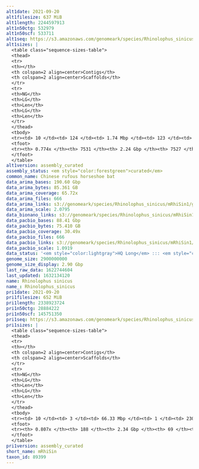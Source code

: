 ```yaml
---
alt1date: 2021-09-20
alt1filesize: 637 MiB
alt1length: 2244597913
alt1n50ctg: 532979
alt1n50scf: 533711
alt1seq: https://s3.amazonaws.com/genomeark/species/Rhinolophus_sinicus/mRhiSin1/assembly_curated/mRhiSin1.alt.cur.20210920.fasta.gz
alt1sizes: |
  <table class="sequence-sizes-table">
  <thead>
  <tr>
  <th></th>
  <th colspan=2 align=center>Contigs</th>
  <th colspan=2 align=center>Scaffolds</th>
  </tr>
  <tr>
  <th>NG</th>
  <th>LG</th>
  <th>Len</th>
  <th>LG</th>
  <th>Len</th>
  </tr>
  </thead>
  <tbody>
  <tr><td> 10 </td><td> 124 </td><td> 1.74 Mbp </td><td> 123 </td><td> 1.74 Mbp </td></tr>  <tr><td> 20 </td><td> 321 </td><td> 1.26 Mbp </td><td> 319 </td><td> 1.26 Mbp </td></tr>  <tr><td> 30 </td><td> 584 </td><td> 0.97 Mbp </td><td> 583 </td><td> 0.97 Mbp </td></tr>  <tr><td> 40 </td><td> 929 </td><td> 0.73 Mbp </td><td> 927 </td><td> 0.73 Mbp </td></tr>  <tr style="background-color:#cccccc;"><td> 50 </td><td> 1394 </td><td> 0.53 Mbp </td><td> 1391 </td><td> 0.53 Mbp </td></tr>  <tr><td> 60 </td><td> 2049 </td><td> 359.97 Kbp </td><td> 2046 </td><td> 360.26 Kbp </td></tr>  <tr><td> 70 </td><td> 3167 </td><td> 166.28 Kbp </td><td> 3163 </td><td> 166.28 Kbp </td></tr>  <tr><td> 80 </td><td> 0 </td><td>  </td><td> 0 </td><td>  </td></tr>  <tr><td> 90 </td><td> 0 </td><td>  </td><td> 0 </td><td>  </td></tr>  <tr><td> 100 </td><td> 0 </td><td>  </td><td> 0 </td><td>  </td></tr>  </tbody>
  <tfoot>
  <tr><th> 0.774x </th><th> 7531 </th><th> 2.24 Gbp </th><th> 7527 </th><th> 2.24 Gbp </th></tr>
  </tfoot>
  </table>
alt1version: assembly_curated
assembly_status: <em style="color:forestgreen">curated</em>
common_name: Chinese rufous horseshoe bat
data_arima_bases: 190.60 Gbp
data_arima_bytes: 85.361 GB
data_arima_coverage: 65.72x
data_arima_files: 666
data_arima_links: s3://genomeark/species/Rhinolophus_sinicus/mRhiSin1/genomic_data/arima/<br>
data_arima_scale: 2.0795
data_bionano_links: s3://genomeark/species/Rhinolophus_sinicus/mRhiSin1/genomic_data/bionano/<br>
data_pacbio_bases: 88.41 Gbp
data_pacbio_bytes: 75.410 GB
data_pacbio_coverage: 30.49x
data_pacbio_files: 666
data_pacbio_links: s3://genomeark/species/Rhinolophus_sinicus/mRhiSin1/genomic_data/pacbio/<br>
data_pacbio_scale: 1.0919
data_status: '<em style="color:lightgray">HQ Long</em> ::: <em style="color:forestgreen">Long</em> ::: <em style="color:forestgreen">Short</em> ::: <em style="color:lightgray">Phasing</em> ::: <em style="color:forestgreen">Scaffolding</em>'
genome_size: 2900000000
genome_size_display: 2.90 Gbp
last_raw_data: 1622744604
last_updated: 1632134120
name: Rhinolophus sinicus
name_: Rhinolophus_sinicus
pri1date: 2021-09-20
pri1filesize: 652 MiB
pri1length: 2338923724
pri1n50ctg: 28884222
pri1n50scf: 145751350
pri1seq: https://s3.amazonaws.com/genomeark/species/Rhinolophus_sinicus/mRhiSin1/assembly_curated/mRhiSin1.pri.cur.20210920.fasta.gz
pri1sizes: |
  <table class="sequence-sizes-table">
  <thead>
  <tr>
  <th></th>
  <th colspan=2 align=center>Contigs</th>
  <th colspan=2 align=center>Scaffolds</th>
  </tr>
  <tr>
  <th>NG</th>
  <th>LG</th>
  <th>Len</th>
  <th>LG</th>
  <th>Len</th>
  </tr>
  </thead>
  <tbody>
  <tr><td> 10 </td><td> 3 </td><td> 66.33 Mbp </td><td> 1 </td><td> 230.78 Mbp </td></tr>  <tr><td> 20 </td><td> 8 </td><td> 55.07 Mbp </td><td> 2 </td><td> 220.06 Mbp </td></tr>  <tr><td> 30 </td><td> 14 </td><td> 40.91 Mbp </td><td> 3 </td><td> 200.44 Mbp </td></tr>  <tr><td> 40 </td><td> 21 </td><td> 34.75 Mbp </td><td> 5 </td><td> 185.55 Mbp </td></tr>  <tr style="background-color:#cccccc;"><td> 50 </td><td> 30 </td><td style="background-color:#88ff88;"> 28.88 Mbp </td><td> 7 </td><td style="background-color:#88ff88;"> 145.75 Mbp </td></tr>  <tr><td> 60 </td><td> 42 </td><td> 20.65 Mbp </td><td> 9 </td><td> 111.27 Mbp </td></tr>  <tr><td> 70 </td><td> 60 </td><td> 12.58 Mbp </td><td> 12 </td><td> 79.35 Mbp </td></tr>  <tr><td> 80 </td><td> 119 </td><td> 1.42 Mbp </td><td> 20 </td><td> 3.07 Mbp </td></tr>  <tr><td> 90 </td><td> 0 </td><td>  </td><td> 0 </td><td>  </td></tr>  <tr><td> 100 </td><td> 0 </td><td>  </td><td> 0 </td><td>  </td></tr>  </tbody>
  <tfoot>
  <tr><th> 0.807x </th><th> 188 </th><th> 2.34 Gbp </th><th> 69 </th><th> 2.34 Gbp </th></tr>
  </tfoot>
  </table>
pri1version: assembly_curated
short_name: mRhiSin
taxon_id: 89399
---
```

